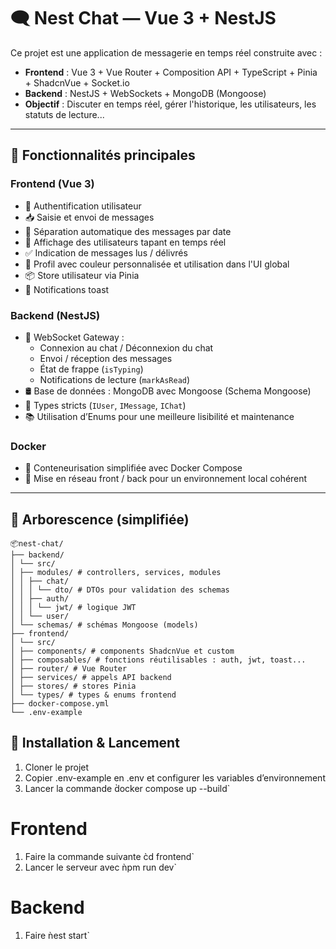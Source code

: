 # 🗨️ Nest Chat  — Vue 3 + NestJS

Ce projet est une application de messagerie en temps réel construite avec :

- **Frontend** : Vue 3 + Vue Router + Composition API + TypeScript + Pinia + ShadcnVue + Socket.io
- **Backend** : NestJS + WebSockets + MongoDB (Mongoose)  
- **Objectif** : Discuter en temps réel, gérer l'historique, les utilisateurs, les statuts de lecture...

---

## 🚀 Fonctionnalités principales

### Frontend (Vue 3)

- 🔐 Authentification utilisateur
- 📥 Saisie et envoi de messages  
- 📆 Séparation automatique des messages par date
- 👥 Affichage des utilisateurs tapant en temps réel  
- ✅ Indication de messages lus / délivrés 
- 🎨 Profil avec couleur personnalisée et utilisation dans l'UI global
- 📦 Store utilisateur via Pinia  
- 🔔 Notifications toast  

### Backend (NestJS)

- 📡 WebSocket Gateway :
  - Connexion au chat / Déconnexion du chat
  - Envoi / réception des messages  
  - État de frappe (`isTyping`)  
  - Notifications de lecture (`markAsRead`)  
- 🛢️ Base de données : MongoDB avec Mongoose (Schema Mongoose)
- 🧪 Types stricts (`IUser`, `IMessage`, `IChat`)
- 📚 Utilisation d’Enums pour une meilleure lisibilité et maintenance

### Docker 
- 🐳 Conteneurisation simplifiée avec Docker Compose
- 🔗 Mise en réseau front / back pour un environnement local cohérent

---

## 📁 Arborescence (simplifiée)
```b̀ash
📦nest-chat/
├── backend/
│ └── src/
│ ├── modules/ # controllers, services, modules
│ │ ├── chat/
│ │ │ └── dto/ # DTOs pour validation des schemas
│ │ ├── auth/
│ │ │ └── jwt/ # logique JWT
│ │ └── user/
│ └── schemas/ # schémas Mongoose (models)
├── frontend/
│ └── src/
│ ├── components/ # components ShadcnVue et custom
│ ├── composables/ # fonctions réutilisables : auth, jwt, toast...
│ ├── router/ # Vue Router
│ ├── services/ # appels API backend
│ ├── stores/ # stores Pinia
│ └── types/ # types & enums frontend
├── docker-compose.yml
└── .env-example
```

## 🔧 Installation & Lancement

1. Cloner le projet
2. Copier .env-example en .env et configurer les variables d’environnement
3. Lancer la commande d̀ocker compose up --build`

# Frontend 
1. Faire la commande suivante c̀d frontend`
2. Lancer le serveur avec ǹpm run dev`

# Backend
1. Faire ǹest start`

